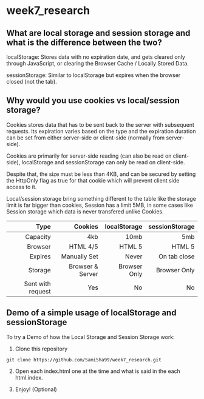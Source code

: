 # week7_research

## What are local storage and session storage and what is the difference between the two?

localStorage: Stores data with no expiration date, and gets cleared only through JavaScript, or clearing the Browser Cache / Locally Stored Data.

sessionStorage: Similar to localStorage but expires when the browser closed (not the tab).

## Why would you use cookies vs local/session storage?

Cookies stores data that has to be sent back to the server with subsequent requests. Its expiration varies based on the type and the expiration duration can be set from either server-side or client-side (normally from server-side).

Cookies are primarily for server-side reading (can also be read on client-side), localStorage and sessionStorage can only be read on client-side.

Despite that, the size must be less than 4KB, and can be secured by setting the HttpOnly flag as true for that cookie which will prevent client side access to it.

Local/session storage bring something different to the table like the storage limit is far bigger than cookies, Session has a limit 5MB, in some cases like Session storage which data is never transfered unlike Cookies.

 |Type           |Cookies     |localStorage  |  sessionStorage|
 |--------------:|-----------:|-------------:|---------------:|
 |Capacity       |         4kb|          10mb|           5mb|
 |Browser        | HTML 4/5   | HTML 5       |         HTML 5|
 |Expires        | Manually Set| Never| On tab close|
 |Storage        | Browser & Server| Browser Only| Browser Only|
 |Sent with request| Yes| No | No|

## Demo of a simple usage of localStorage and sessionStorage

To try a Demo of how the Local Storage and Session Storage work: 

1) Clone this repository

```git clone https://github.com/SamiSha99/week7_research.git```

2) Open each index.html one at the time and what is said in the each html.index.

3) Enjoy! (Optional)
